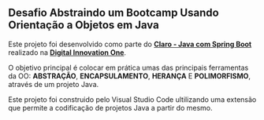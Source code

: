 ## Desafio Abstraindo um Bootcamp Usando Orientação a Objetos em Java 

Este projeto foi desenvolvido como parte do **[Claro - Java com Spring Boot](https://www.dio.me/bootcamp/coding-the-future-claro-java-spring-boot)** realizado na **[Digital Innovation One](https://dio.me)**.

O objetivo principal é colocar em prática umas das principais ferramentas da OO: **ABSTRAÇÃO**, **ENCAPSULAMENTO**, **HERANÇA** E **POLIMORFISMO**, através de um projeto Java.

Este projeto foi construido pelo Visual Studio Code ultilizando uma extensão que permite a codificação de projetos Java a partir do mesmo.
